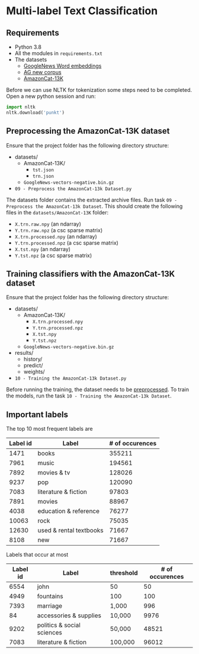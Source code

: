 # Multi-label Text Classification

## Requirements

- Python 3.8
- All the modules in `requirements.txt`
- The datasets
  - [GoogleNews Word embeddings](https://drive.google.com/file/d/0B7XkCwpI5KDYNlNUTTlSS21pQmM/edit?usp=sharing)
  - [AG new corpus](https://github.com/mhjabreel/CharCnn_Keras/tree/master/data/ag_news_csv)
  - [AmazonCat-13K](https://drive.google.com/file/d/17rVRDarPwlMpb3l5zof9h34FlwbpTu4l)

Before we can use NLTK for tokenization some steps need to be completed. Open a new python session and run:

```python
import nltk
nltk.download('punkt')
```

## Preprocessing the AmazonCat-13K dataset

Ensure that the project folder has the following directory structure:

- datasets/
  - AmazonCat-13K/
    - `tst.json`
    - `trn.json`
  - `GoogleNews-vectors-negative.bin.gz`
- `09 - Preprocess the AmazonCat-13k Dataset.py`

The datasets folder contains the extracted archive files. Run task `09 - Preprocess the AmazonCat-13k Dataset`. This should create the following files in the `datasets/AmazonCat-13K` folder:

- `X.trn.raw.npy` (an ndarray)
- `Y.trn.raw.npz` (a csc sparse matrix)
- `X.trn.processed.npy` (an ndarray)
- `Y.trn.processed.npz` (a csc sparse matrix)
- `X.tst.npy` (an ndarray)
- `Y.tst.npz` (a csc sparse matrix)

## Training classifiers with the AmazonCat-13K dataset

Ensure that the project folder has the following directory structure:

- datasets/
  - AmazonCat-13K/
    - `X.trn.processed.npy`
    - `Y.trn.processed.npz`
    - `X.tst.npy`
    - `Y.tst.npz`
  - `GoogleNews-vectors-negative.bin.gz`
- results/
  - history/
  - predict/
  - weights/
- `10 - Training the AmazonCat-13k Dataset.py`

Before running the training, the dataset needs to be [preprocessed](#preprocessing-the-amazoncat-13k-dataset). To train the models, run the task `10 - Training the AmazonCat-13k Dataset`.

## Important labels

The top 10 most frequent labels are

| Label id | Label | # of occurences |
| - | - | - |
| 1471 | books | 355211 |
| 7961 | music | 194561 |
| 7892 | movies & tv | 128026 |
| 9237 | pop | 120090 |
| 7083 | literature & fiction | 97803 |
| 7891 | movies | 88967 |
| 4038 | education & reference | 76277 |
| 10063 | rock | 75035 |
| 12630 | used & rental textbooks | 71667 |
| 8108 | new | 71667 |

Labels that occur at most

| Label id | Label | threshold | # of occurences |
| - | - | - | - |
| 6554 | john | 50 | 50 |
| 4949 | fountains | 100 | 100 |
| 7393 | marriage | 1,000 | 996 |
| 84 | accessories & supplies | 10,000 | 9976 |
| 9202 | politics & social sciences | 50,000 | 48521 |
| 7083 | literature & fiction | 100,000 | 96012 |
